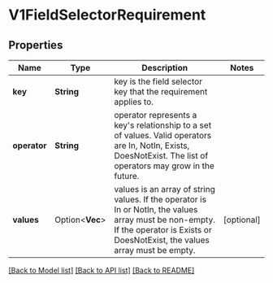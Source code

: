 # V1FieldSelectorRequirement

## Properties

Name | Type | Description | Notes
------------ | ------------- | ------------- | -------------
**key** | **String** | key is the field selector key that the requirement applies to. | 
**operator** | **String** | operator represents a key's relationship to a set of values. Valid operators are In, NotIn, Exists, DoesNotExist. The list of operators may grow in the future. | 
**values** | Option<**Vec<String>**> | values is an array of string values. If the operator is In or NotIn, the values array must be non-empty. If the operator is Exists or DoesNotExist, the values array must be empty. | [optional]

[[Back to Model list]](../README.md#documentation-for-models) [[Back to API list]](../README.md#documentation-for-api-endpoints) [[Back to README]](../README.md)


